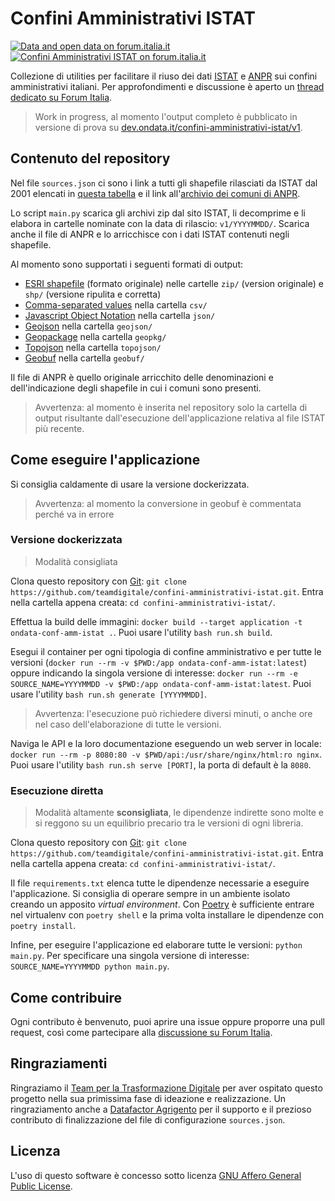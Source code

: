 # Confini Amministrativi ISTAT

[![Data and open data on forum.italia.it](https://img.shields.io/badge/Forum-Dati%20e%20open%20data-blue.svg)](https://forum.italia.it/c/dati)
[![Confini Amministrativi ISTAT on forum.italia.it](https://img.shields.io/badge/Thread-%5BCall%20for%20ideas%5D%20Confini%20amministrativi%20ISTAT-blue.svg)](https://forum.italia.it/t/call-for-ideas-confini-amministrativi-istat/12224)

Collezione di utilities per facilitare il riuso dei dati [ISTAT](https://www.istat.it/it/archivio/222527) e [ANPR](https://www.anpr.interno.it/) sui confini amministrativi italiani. Per approfondimenti e discussione è aperto un [thread dedicato su Forum Italia](https://forum.italia.it/t/call-for-ideas-confini-amministrativi-istat/12224).

> Work in progress, al momento l'output completo è pubblicato in versione di prova su [dev.ondata.it/confini-amministrativi-istat/v1](https://dev.ondata.it/confini-amministrativi-istat/).

## Contenuto del repository

Nel file `sources.json` ci sono i link a tutti gli shapefile rilasciati da ISTAT dal 2001 elencati in [questa tabella](https://www.istat.it/it/archivio/222527)
e il link all'[archivio dei comuni di ANPR](https://www.anpr.interno.it/portale/anpr-archivio-comuni.csv).

Lo script `main.py` scarica gli archivi zip dal sito ISTAT, li decomprime e li elabora in cartelle nominate con la data di rilascio: `v1/YYYYMMDD/`.
Scarica anche il file di ANPR e lo arricchisce con i dati ISTAT contenuti negli shapefile.

Al momento sono supportati i seguenti formati di output:

* [ESRI shapefile](https://it.wikipedia.org/wiki/Shapefile) (formato originale) nelle cartelle `zip/` (version originale) e `shp/` (versione ripulita e corretta)
* [Comma-separated values](https://it.wikipedia.org/wiki/Comma-separated_values) nella cartella `csv/`
* [Javascript Object Notation](https://it.wikipedia.org/wiki/JavaScript_Object_Notation) nella cartella `json/`
* [Geojson](https://it.wikipedia.org/wiki/GeoJSON) nella cartella `geojson/`
* [Geopackage](https://en.wikipedia.org/wiki/GeoPackage) nella cartella `geopkg/`
* [Topojson](https://it.wikipedia.org/wiki/GeoJSON#TopoJSON) nella cartella `topojson/`
* [Geobuf](https://github.com/cubao/geobuf-cpp) nella cartella `geobuf/`

Il file di ANPR è quello originale arricchito delle denominazioni e dell'indicazione degli shapefile in cui i comuni sono presenti.

> Avvertenza: al momento è inserita nel repository solo la cartella di output risultante dall'esecuzione dell'applicazione relativa al file ISTAT più recente.

## Come eseguire l'applicazione

Si consiglia caldamente di usare la versione dockerizzata.

> Avvertenza: al momento la conversione in geobuf è commentata perché va in errore

### Versione dockerizzata

> Modalità consigliata

Clona questo repository con [Git](https://git-scm.com/): `git clone https://github.com/teamdigitale/confini-amministrativi-istat.git`.
Entra nella cartella appena creata: `cd confini-amministrativi-istat/`.

Effettua la build delle immagini: `docker build --target application -t ondata-conf-amm-istat .`.
Puoi usare l'utility `bash run.sh build`.

Esegui il container per ogni tipologia di confine amministrativo e per tutte le versioni (`docker run --rm -v $PWD:/app ondata-conf-amm-istat:latest`)
oppure indicando la singola versione di interesse: `docker run --rm -e SOURCE_NAME=YYYYMMDD -v $PWD:/app ondata-conf-amm-istat:latest`.
Puoi usare l'utility `bash run.sh generate [YYYYMMDD]`.

> Avvertenza: l'esecuzione può richiedere diversi minuti, o anche ore nel caso dell'elaborazione di tutte le versioni.

Naviga le API e la loro documentazione eseguendo un web server in locale: `docker run --rm -p 8080:80 -v $PWD/api:/usr/share/nginx/html:ro nginx`.
Puoi usare l'utility `bash run.sh serve [PORT]`, la porta di default è la `8080`.

### Esecuzione diretta

> Modalità altamente **sconsigliata**, le dipendenze indirette sono molte e si reggono su un equilibrio precario tra le versioni di ogni libreria.

Clona questo repository con [Git](https://git-scm.com/): `git clone https://github.com/teamdigitale/confini-amministrativi-istat.git`.
Entra nella cartella appena creata: `cd confini-amministrativi-istat/`.

Il file `requirements.txt` elenca tutte le dipendenze necessarie a eseguire l'applicazione.
Si consiglia di operare sempre in un ambiente isolato creando un apposito *virtual environment*.
Con [Poetry](https://python-poetry.org/) è sufficiente entrare nel virtualenv con `poetry shell` e la prima volta installare le dipendenze con `poetry install`.

Infine, per eseguire l'applicazione ed elaborare tutte le versioni: `python main.py`.
Per specificare una singola versione di interesse: `SOURCE_NAME=YYYYMMDD python main.py`.

## Come contribuire

Ogni contributo è benvenuto, puoi aprire una issue oppure proporre una pull request, così come partecipare alla [discussione su Forum Italia](https://forum.italia.it/t/call-for-ideas-confini-amministrativi-istat/12224).

## Ringraziamenti

Ringraziamo il [Team per la Trasformazione Digitale](https://teamdigitale.governo.it/) per aver ospitato questo progetto nella sua primissima fase di ideazione e realizzazione.
Un ringraziamento anche a [Datafactor Agrigento](https://www.datafactor.it/) per il supporto e il prezioso contributo di finalizzazione del file di configurazione `sources.json`.

## Licenza
L'uso di questo software è concesso sotto licenza [GNU Affero General Public License](https://github.com/ondata/confini-amministrativi-istat/blob/main/LICENSE).
